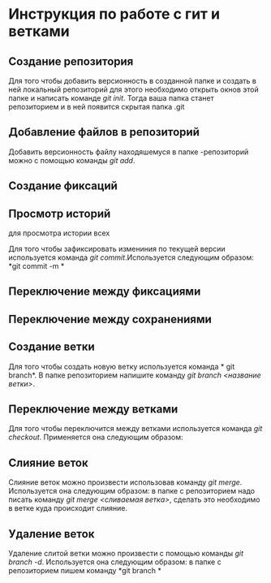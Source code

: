 # Инструкция по работе с гит и ветками

## Создание репозитория
Для того чтобы добавить версионность в созданной папке и создать в ней локальный репозиторий для этого необходимо открыть окнов этой папке и написать команде *git init*. Тогда ваша папка станет репозиторием и в ней появится скрытая папка .git


## Добавление файлов в репозиторий
Добавить версионность файлу находяшемуся в папке -репозиторий можно с помощью команды *git add*. 


## Создание фиксаций



## Просмотр историй
для просмотра истории всех 

Для того чтобы зафиксировать измениния по текущей версии используется команда *git commit*.Используется следующим образом: *git commit -m *
## Переключение между фиксациями


## Переключение между сохранениями 



## Создание ветки
Для того чтобы создать новую ветку используется команда * git branch*. В папке репозиторием напишите команду *git branch <название ветки>*.

## Переключение между ветками
Для того чтобы переключится между ветками используется команда *git checkout*. Применяется она следующим образом:

## Слияние веток
Слияние веток можно произвести использовав команду *git merge*. Используется она следующим образом: в папке с репозиторием надо писать команду *git merge <сливаемая ветка>*, сделать это необходимо в ветке куда происходит слияние. 

## Удаление веток

Удаление слитой ветки можно произвести с помощью команды *git branch -d*. Используется она следующим образом: в папке с репозиторием пишем команду *git branch *